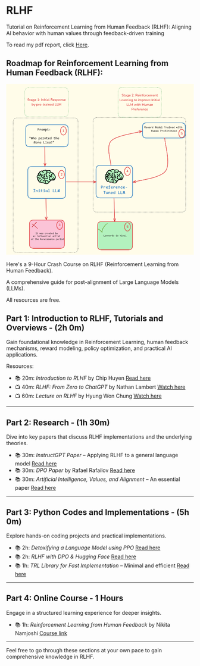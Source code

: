 # RLHF

Tutorial on Reinforcement Learning from Human Feedback (RLHF): Aligning AI behavior with human values through feedback-driven training


To read my pdf report, click [Here](main.pdf).   



## Roadmap for Reinforcement Learning from Human Feedback (RLHF):

![Alt Text](rlhf.png)

Here's a 9-Hour Crash Course on RLHF (Reinforcement Learning from Human Feedback).

A comprehensive guide for post-alignment of Large Language Models (LLMs). 

All resources are free.

## Part 1: Introduction to RLHF, Tutorials and Overviews - (2h 0m)

Gain foundational knowledge in Reinforcement Learning, human feedback mechanisms, reward modeling, policy optimization, and practical AI applications.


Resources:
- 📚 20m: *Introduction to RLHF* by Chip Huyen [Read here](https://t.ly/kt7vZ)
- 📺 40m: *RLHF: From Zero to ChatGPT* by Nathan Lambert [Watch here](https://t.ly/gOj_-)
- 📺 60m: *Lecture on RLHF* by Hyung Won Chung [Watch here](https://t.ly/S4LWN)

---

## Part 2: Research - (1h 30m)

Dive into key papers that discuss RLHF implementations and the underlying theories.

- 📚 30m: *InstructGPT Paper* – Applying RLHF to a general language model [Read here](https://t.ly/iBARr)
- 📚 30m: *DPO Paper* by Rafael Rafailov [Read here](https://arxiv.org/pdf/2305.18290)
- 📚 30m: *Artificial Intelligence, Values, and Alignment* – An essential paper [Read here](https://t.ly/DLxNM)
---

## Part 3: Python Codes and Implementations - (5h 0m)

Explore hands-on coding projects and practical implementations.

- 📚 2h: *Detoxifying a Language Model using PPO* [Read here](https://shorturl.at/o2X31)
- 📚 2h: *RLHF with DPO & Hugging Face* [Read here](https://shorturl.at/q1Brq)
- 📚 1h: *TRL Library for Fast Implementation* – Minimal and efficient [Read here](https://shorturl.at/ezzvU)

---

## Part 4: Online Course - 1 Hours

Engage in a structured learning experience for deeper insights.

- 📚 1h: *Reinforcement Learning from Human Feedback* by Nikita Namjoshi [Course link](https://www.deeplearning.ai/short-courses/reinforcement-learning-from-human-feedback/)

---

Feel free to go through these sections at your own pace to gain comprehensive knowledge in RLHF.